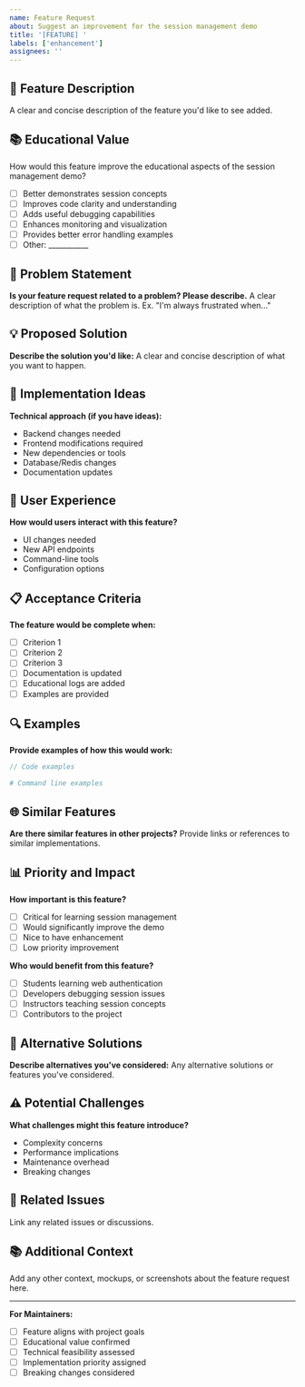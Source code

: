 ```yaml
---
name: Feature Request
about: Suggest an improvement for the session management demo
title: '[FEATURE] '
labels: ['enhancement']
assignees: ''
---
```


## 🚀 Feature Description

A clear and concise description of the feature you'd like to see added.

## 📚 Educational Value

How would this feature improve the educational aspects of the session management demo?

- [ ] Better demonstrates session concepts
- [ ] Improves code clarity and understanding
- [ ] Adds useful debugging capabilities
- [ ] Enhances monitoring and visualization
- [ ] Provides better error handling examples
- [ ] Other: ___________

## 🎯 Problem Statement

**Is your feature request related to a problem? Please describe.**
A clear description of what the problem is. Ex. "I'm always frustrated when..."

## 💡 Proposed Solution

**Describe the solution you'd like:**
A clear and concise description of what you want to happen.

## 🔧 Implementation Ideas

**Technical approach (if you have ideas):**
- Backend changes needed
- Frontend modifications required
- New dependencies or tools
- Database/Redis changes
- Documentation updates

## 🎨 User Experience

**How would users interact with this feature?**
- UI changes needed
- New API endpoints
- Command-line tools
- Configuration options

## 📋 Acceptance Criteria

**The feature would be complete when:**
- [ ] Criterion 1
- [ ] Criterion 2
- [ ] Criterion 3
- [ ] Documentation is updated
- [ ] Educational logs are added
- [ ] Examples are provided

## 🔍 Examples

**Provide examples of how this would work:**

```typescript
// Code examples
```

```bash
# Command line examples
```

## 🌐 Similar Features

**Are there similar features in other projects?**
Provide links or references to similar implementations.

## 📊 Priority and Impact

**How important is this feature?**
- [ ] Critical for learning session management
- [ ] Would significantly improve the demo
- [ ] Nice to have enhancement
- [ ] Low priority improvement

**Who would benefit from this feature?**
- [ ] Students learning web authentication
- [ ] Developers debugging session issues
- [ ] Instructors teaching session concepts
- [ ] Contributors to the project

## 🚫 Alternative Solutions

**Describe alternatives you've considered:**
Any alternative solutions or features you've considered.

## ⚠️ Potential Challenges

**What challenges might this feature introduce?**
- Complexity concerns
- Performance implications
- Maintenance overhead
- Breaking changes

## 🔗 Related Issues

Link any related issues or discussions.

## 📚 Additional Context

Add any other context, mockups, or screenshots about the feature request here.

---

**For Maintainers:**

- [ ] Feature aligns with project goals
- [ ] Educational value confirmed
- [ ] Technical feasibility assessed
- [ ] Implementation priority assigned
- [ ] Breaking changes considered